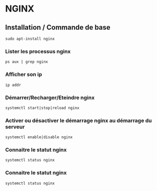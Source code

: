# NGINX

## Installation / Commande de base
```
sudo apt-install nginx
```

### Lister les processus nginx
```
ps aux | grep nginx
```

### Afficher son ip
```
ip addr
```

### Démarrer/Recharger/Eteindre nginx
```
systemctl start|stop|reload nginx
```

### Activer ou désactiver le démarrage nginx au démarrage du serveur
```
systemctl enable|disable nginx
```

### Connaitre le statut nginx
```
systemctl status nginx
```

### Connaitre le statut nginx
```
systemctl status nginx
```

